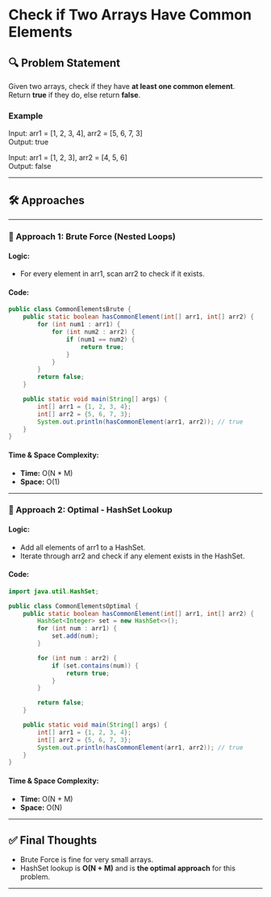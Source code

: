 # Check if Two Arrays Have Common Elements

## 🔍 Problem Statement
Given two arrays, check if they have **at least one common element**.  
Return **true** if they do, else return **false**.

### Example
Input: arr1 = [1, 2, 3, 4], arr2 = [5, 6, 7, 3]  
Output: true

Input: arr1 = [1, 2, 3], arr2 = [4, 5, 6]  
Output: false

---

## 🛠️ Approaches

---

### 🔹 Approach 1: Brute Force (Nested Loops)

#### Logic:
- For every element in arr1, scan arr2 to check if it exists.

#### Code:
```java
public class CommonElementsBrute {
    public static boolean hasCommonElement(int[] arr1, int[] arr2) {
        for (int num1 : arr1) {
            for (int num2 : arr2) {
                if (num1 == num2) {
                    return true;
                }
            }
        }
        return false;
    }

    public static void main(String[] args) {
        int[] arr1 = {1, 2, 3, 4};
        int[] arr2 = {5, 6, 7, 3};
        System.out.println(hasCommonElement(arr1, arr2)); // true
    }
}
```

#### Time & Space Complexity:
- **Time:** O(N * M)
- **Space:** O(1)

---

### 🔹 Approach 2: Optimal - HashSet Lookup

#### Logic:
- Add all elements of arr1 to a HashSet.
- Iterate through arr2 and check if any element exists in the HashSet.

#### Code:
```java
import java.util.HashSet;

public class CommonElementsOptimal {
    public static boolean hasCommonElement(int[] arr1, int[] arr2) {
        HashSet<Integer> set = new HashSet<>();
        for (int num : arr1) {
            set.add(num);
        }

        for (int num : arr2) {
            if (set.contains(num)) {
                return true;
            }
        }

        return false;
    }

    public static void main(String[] args) {
        int[] arr1 = {1, 2, 3, 4};
        int[] arr2 = {5, 6, 7, 3};
        System.out.println(hasCommonElement(arr1, arr2)); // true
    }
}
```

#### Time & Space Complexity:
- **Time:** O(N + M)
- **Space:** O(N)

---

## ✅ Final Thoughts
- Brute Force is fine for very small arrays.
- HashSet lookup is **O(N + M)** and is **the optimal approach** for this problem.

---

